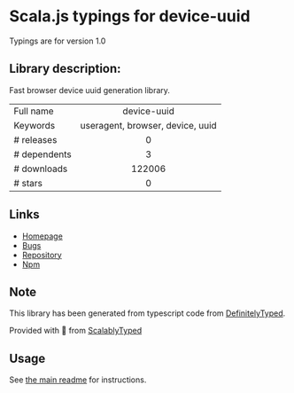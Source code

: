 
# Scala.js typings for device-uuid

Typings are for version 1.0

## Library description:
Fast browser device uuid generation library.

|                    |                 |
| ------------------ | :-------------: |
| Full name          | device-uuid |
| Keywords           | useragent, browser, device, uuid |
| # releases         | 0 |
| # dependents       | 3 |
| # downloads        | 122006 |
| # stars            | 0 |

## Links
- [Homepage](https://github.com/biggora/device-uuid/)
- [Bugs](https://github.com/biggora/device-uuid/issues)
- [Repository](https://github.com/biggora/device-uuid)
- [Npm](https://www.npmjs.com/package/device-uuid)
    


## Note
This library has been generated from typescript code from [DefinitelyTyped](https://definitelytyped.org).

Provided with :purple_heart: from [ScalablyTyped](https://github.com/oyvindberg/ScalablyTyped)

## Usage
See [the main readme](../../readme.md) for instructions.


